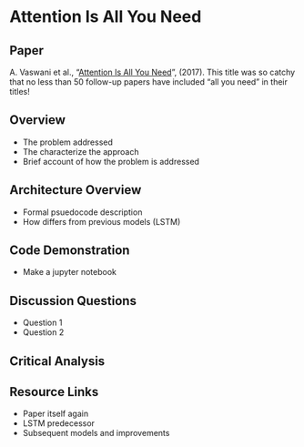 # Attention Is All You Need

## Paper
A. Vaswani et al., “[Attention Is All You Need](https://arxiv.org/abs/1706.03762)”, (2017). This title was so catchy that no less than 50 follow-up papers have included “all you need” in their titles!

## Overview
- The problem addressed
- The characterize the approach
- Brief account of how the problem is addressed

## Architecture Overview
- Formal psuedocode description
- How differs from previous models (LSTM)

## Code Demonstration
- Make a jupyter notebook

## Discussion Questions
- Question 1
- Question 2

## Critical Analysis

## Resource Links
- Paper itself again
- LSTM predecessor
- Subsequent models and improvements
